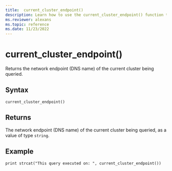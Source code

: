 ```yaml
---
title:  current_cluster_endpoint()
description: Learn how to use the current_cluster_endpoint() function to return the network endpoint of the cluster being queried as a string type value.
ms.reviewer: alexans
ms.topic: reference
ms.date: 11/23/2022
---
```

# current_cluster_endpoint()

Returns the network endpoint (DNS name) of the current cluster being queried.

## Syntax

`current_cluster_endpoint()`

## Returns

The network endpoint (DNS name) of the current cluster being queried,
as a value of type `string`.

## Example

```kusto
print strcat("This query executed on: ", current_cluster_endpoint())
```

